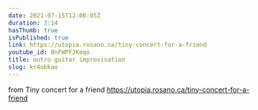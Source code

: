 ```yaml
---
date: 2021-07-15T12:00:05Z
duration: 3:14
hasThumb: true
isPublished: true
link: https://utopia.rosano.ca/tiny-concert-for-a-friend
youtube_id: 8nFWPFJKeqo
title: outro guitar improvisation
slug: kr4obkao
---
```

from Tiny concert for a friend https://utopia.rosano.ca/tiny-concert-for-a-friend
